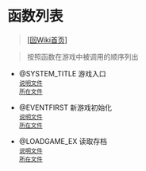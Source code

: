 ﻿# 函数列表

> [\[回Wiki首页\]](/Wiki)

> 按照函数在游戏中被调用的顺序列出

+ @SYSTEM_TITLE 游戏入口<br/><sup>[说明文件](/Wiki/function/s/system_title.md)</sup><br/><sup>[所在文件](/ERB/Title.erb#L14)</sup>

+ @EVENTFIRST 新游戏初始化<br/><sup>[说明文件](/Wiki/function/e/eventfirst.md)</sup><br/><sup>[所在文件](/ERB/System_Newgame.erb#L1)</sup>

+ @LOADGAME_EX 读取存档<br/><sup>[说明文件](/Wiki/function/e/eventfirst.md)</sup><br/><sup>[所在文件](/ERB/Saveload.erb#L77)</sup>
